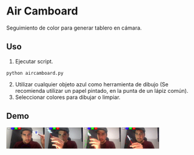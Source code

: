 # Air Camboard

Seguimiento de color para generar tablero en cámara.

## Uso

1. Ejecutar script.
```
python aircamboard.py
```
2. Utilizar cualquier objeto azul como herramienta de dibujo (Se recomienda utilizar un papel pintado, en la punta de un lápiz común).
3. Seleccionar colores para dibujar o limpiar.

## Demo

<img src="demo/1.gif" width="20%"><img src="demo/2.gif" width="20%"><img src="demo/3.gif" width="20%"><img src="demo/4.gif" width="20%">
